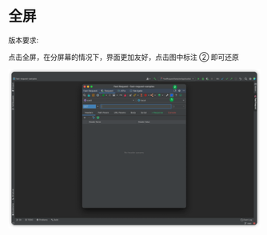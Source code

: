 # 全屏

版本要求: <Badge text="2022.2.7+" />

点击全屏，在分屏幕的情况下，界面更加友好，点击图中标注 ② 即可还原

![fullScreen](/img/2022.2.7/fullScreen.png)

